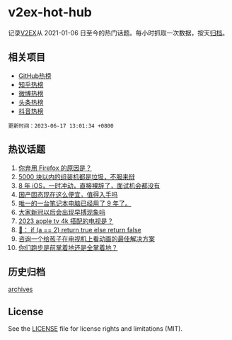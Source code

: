 # v2ex-hot-hub

 记录[V2EX](https://www.v2ex.com/)从 2021-01-06 日至今的热门话题。每小时抓取一次数据，按天[归档](archives)。
 
 ## 相关项目

- [GitHub热榜](https://github.com/it985/github-hot-hub)
- [知乎热榜](https://github.com/it985/zhihu-hot-hub)
- [微博热榜](https://github.com/it985/weibo-hot-hub)
- [头条热榜](https://github.com/it985/toutiao-hot-hub)
- [抖音热榜](https://github.com/it985/douyin-hot-hub)


 `更新时间：2023-06-17 13:01:34 +0800`

## 热议话题

1. [你弃用 Firefox 的原因是？](https://www.v2ex.com/t/949337)
1. [5000 块以内的组装机都是垃圾，不服来辩](https://www.v2ex.com/t/949308)
1. [8 年 iOS，一时冲动，直接裸辞了，面试机会都没有](https://www.v2ex.com/t/949346)
1. [国产固态现在这么便宜，值得入手吗](https://www.v2ex.com/t/949369)
1. [唯一的一台笔记本电脑已经用了 9 年了。](https://www.v2ex.com/t/949375)
1. [大家新冠以后会出现早搏现象吗](https://www.v2ex.com/t/949282)
1. [2023 apple tv 4k 搭配的电视是？](https://www.v2ex.com/t/949333)
1. [🐒： if (a == 2) return true else return false](https://www.v2ex.com/t/949367)
1. [咨询一个给孩子在电视机上看动画的最佳解决方案](https://www.v2ex.com/t/949307)
1. [你们跑步是前掌着地还是全掌着地？](https://www.v2ex.com/t/949279)

## 历史归档

[archives](archives)

## License

See the [LICENSE](LICENSE) file for license rights and limitations (MIT).

